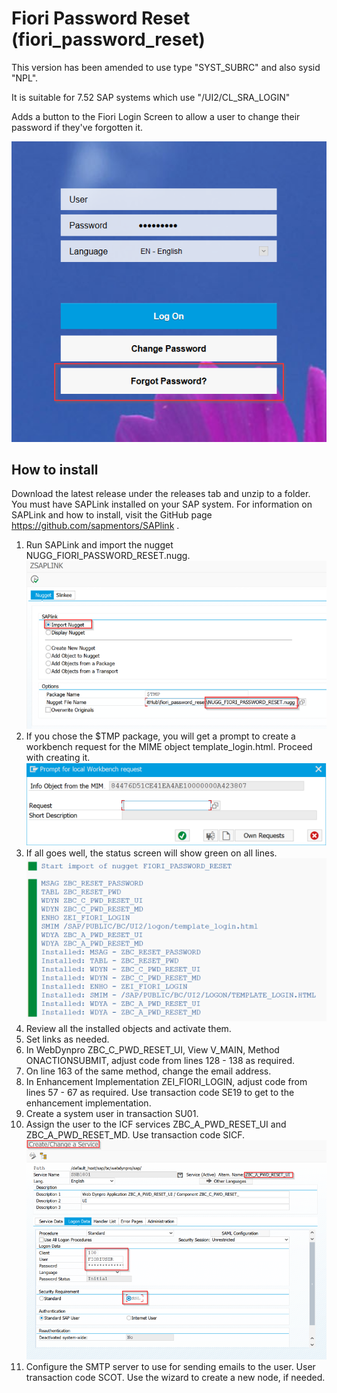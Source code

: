 # Fiori Password Reset (fiori_password_reset)

This version has been amended to use type "SYST_SUBRC" and also sysid "NPL".

It is suitable for 7.52 SAP systems which use "/UI2/CL_SRA_LOGIN"

Adds a button to the Fiori Login Screen to allow a user to change their password if they've forgotten it.

![Image of Logon Screen](img/fiori_logon_screen.png)

## How to install

Download the latest release under the releases tab and unzip to a folder.  You must have SAPLink installed on your SAP system.  For information on SAPLink and how to install, visit the GitHub page https://github.com/sapmentors/SAPlink .

1. Run SAPLink and import the nugget NUGG_FIORI_PASSWORD_RESET.nugg. 
![Image of Nugget Import](img/import_nugget.png)
2. If you chose the $TMP package, you will get a prompt to create a workbench request for the MIME object template_login.html.  Proceed with creating it.
![Prompt for local Workbench request](img/mime_workbench_request.png)
3. If all goes well, the status screen will show green on all lines.
![Success on status screen](img/import_success.png)
4. Review all the installed objects and activate them.
5. Set links as needed.
  1. In WebDynpro ZBC_C_PWD_RESET_UI, View V_MAIN, Method ONACTIONSUBMIT, adjust code from lines 128 - 138 as required.
  2. On line 163 of the same method, change the email address.
  3. In Enhancement Implementation ZEI_FIORI_LOGIN, adjust code from lines 57 - 67 as required.  Use transaction code SE19 to get to the enhancement implementation.
6. Create a system user in transaction SU01.
7. Assign the user to the ICF services ZBC_A_PWD_RESET_UI and ZBC_A_PWD_RESET_MD. Use transaction code SICF.
![Assign sytem user to services](img/sicf_zbc_a_pwd_reset_ui.png)
8. Configure the SMTP server to use for sending emails to the user. User transaction code SCOT.  Use the wizard to create a new node, if needed.
